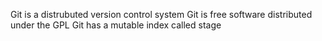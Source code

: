 Git is a distrubuted version control system
Git is free software distributed under the GPL
Git has a mutable index called stage